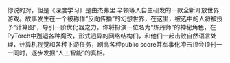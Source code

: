 你说的对，但是《深度学习》是由杰弗里.辛顿等人自主研发的一款全新开放世界游戏。故事发生在一个被称作“反向传播”的幻想世界，在这里，被选中的人将被授予“计算图”，导引一阶优化器之力。你将扮演一位名为“炼丹师”的神秘角色，在PyTorch中邂逅各种魔改，形式迥异的网络结构们，和他们一起击败自然语言处理，计算机视觉和各种下游任务，刷高各种public score并军事化冲击顶会顶刊一一同时，逐步发掘“人工智能”的真相。
